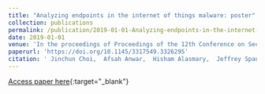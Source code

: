 ```yaml
---
title: "Analyzing endpoints in the internet of things malware: poster"
collection: publications
permalink: /publication/2019-01-01-Analyzing-endpoints-in-the-internet-of-things-malware-poster
date: 2019-01-01
venue: 'In the proceedings of Proceedings of the 12th Conference on Security and Privacy in Wireless and Mobile Networks, WiSec 2019, Miami, Florida, USA, May 15-17, 2019'
paperurl: 'https://doi.org/10.1145/3317549.3326295'
citation: ' Jinchun Choi,  Afsah Anwar,  Hisham Alasmary,  Jeffrey Spaulding,  DaeHun Nyang,  Aziz Mohaisen, &quot;Analyzing endpoints in the internet of things malware: poster.&quot; In the proceedings of Proceedings of the 12th Conference on Security and Privacy in Wireless and Mobile Networks, WiSec 2019, Miami, Florida, USA, May 15-17, 2019, 2019.'
---
```

[Access paper here](https://doi.org/10.1145/3317549.3326295){:target="_blank"}
